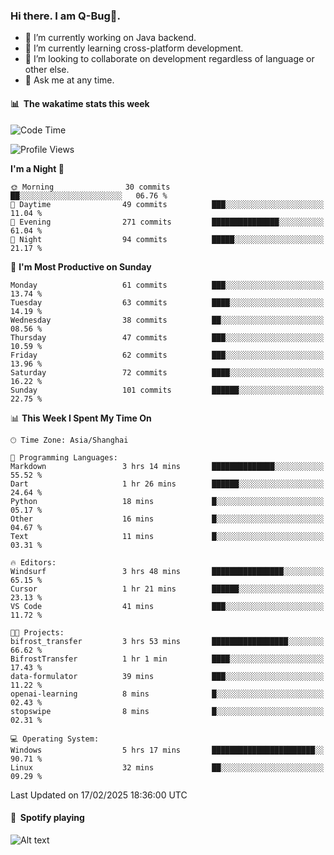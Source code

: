 ### Hi there. I am Q-Bug🐞.

- 🔭 I’m currently working on Java backend.
- 🌱 I’m currently learning cross-platform development.
- 👯 I’m looking to collaborate on development regardless of language or other else.
- 💬 Ask me at any time.

#### 📊 &nbsp;**The wakatime stats this week**  
<!--START_SECTION:waka-->
![Code Time](http://img.shields.io/badge/Code%20Time-247%20hrs%2013%20mins-blue)

![Profile Views](http://img.shields.io/badge/Profile%20Views-0-blue)

**I'm a Night 🦉** 

```text
🌞 Morning                30 commits          ██░░░░░░░░░░░░░░░░░░░░░░░   06.76 % 
🌆 Daytime                49 commits          ███░░░░░░░░░░░░░░░░░░░░░░   11.04 % 
🌃 Evening                271 commits         ███████████████░░░░░░░░░░   61.04 % 
🌙 Night                  94 commits          █████░░░░░░░░░░░░░░░░░░░░   21.17 % 
```
📅 **I'm Most Productive on Sunday** 

```text
Monday                   61 commits          ███░░░░░░░░░░░░░░░░░░░░░░   13.74 % 
Tuesday                  63 commits          ████░░░░░░░░░░░░░░░░░░░░░   14.19 % 
Wednesday                38 commits          ██░░░░░░░░░░░░░░░░░░░░░░░   08.56 % 
Thursday                 47 commits          ███░░░░░░░░░░░░░░░░░░░░░░   10.59 % 
Friday                   62 commits          ███░░░░░░░░░░░░░░░░░░░░░░   13.96 % 
Saturday                 72 commits          ████░░░░░░░░░░░░░░░░░░░░░   16.22 % 
Sunday                   101 commits         ██████░░░░░░░░░░░░░░░░░░░   22.75 % 
```


📊 **This Week I Spent My Time On** 

```text
🕑︎ Time Zone: Asia/Shanghai

💬 Programming Languages: 
Markdown                 3 hrs 14 mins       ██████████████░░░░░░░░░░░   55.52 % 
Dart                     1 hr 26 mins        ██████░░░░░░░░░░░░░░░░░░░   24.64 % 
Python                   18 mins             █░░░░░░░░░░░░░░░░░░░░░░░░   05.17 % 
Other                    16 mins             █░░░░░░░░░░░░░░░░░░░░░░░░   04.67 % 
Text                     11 mins             █░░░░░░░░░░░░░░░░░░░░░░░░   03.31 % 

🔥 Editors: 
Windsurf                 3 hrs 48 mins       ████████████████░░░░░░░░░   65.15 % 
Cursor                   1 hr 21 mins        ██████░░░░░░░░░░░░░░░░░░░   23.13 % 
VS Code                  41 mins             ███░░░░░░░░░░░░░░░░░░░░░░   11.72 % 

🐱‍💻 Projects: 
bifrost_transfer         3 hrs 53 mins       █████████████████░░░░░░░░   66.62 % 
BifrostTransfer          1 hr 1 min          ████░░░░░░░░░░░░░░░░░░░░░   17.43 % 
data-formulator          39 mins             ███░░░░░░░░░░░░░░░░░░░░░░   11.22 % 
openai-learning          8 mins              █░░░░░░░░░░░░░░░░░░░░░░░░   02.43 % 
stopswipe                8 mins              █░░░░░░░░░░░░░░░░░░░░░░░░   02.31 % 

💻 Operating System: 
Windows                  5 hrs 17 mins       ███████████████████████░░   90.71 % 
Linux                    32 mins             ██░░░░░░░░░░░░░░░░░░░░░░░   09.29 % 
```


 Last Updated on 17/02/2025 18:36:00 UTC
<!--END_SECTION:waka-->

#### 🎵 &nbsp;**Spotify playing**  
![Alt text](https://spotify-recently-played-readme.vercel.app/api?user=e5y1o4x7kdt9kf2blu4wvmb4s&unique={true|1|on|yes})
